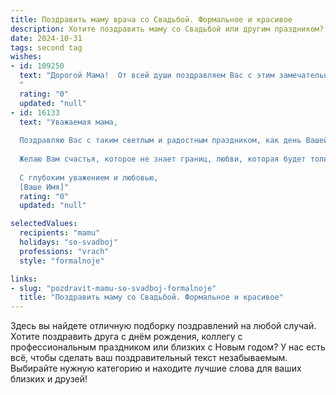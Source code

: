 ```yaml
---
title: Поздравить маму врача со Свадьбой. Формальное и красивое
description: Хотите поздравить маму со Свадьбой или другим праздником? Наш ИИ создаст незабываемое поздравление, а вы обязательно выделитесь среди других.  
date: 2024-10-31
tags: second tag
wishes:
- id: 109250
  text: "Дорогой Мама!  От всей души поздравляем Вас с этим замечательным событием – Вашей свадьбой! Желаем Вам крепкого здоровья, безграничного счастья, семейного благополучия и долгих лет совместной жизни, наполненной любовью и взаимопониманием.  Пусть ваш профессионализм, как врача,  помогает вам и в семейной жизни,  решая все вопросы с мудростью и заботой.  Счастья Вам!
  "
  rating: "0"
  updated: "null"
- id: 16133
  text: "Уважаемая мама,
  
  Поздравляю Вас с таким светлым и радостным праздником, как день Вашей свадьбы! Вы - врач, человек, который всегда дарит здоровье и надежду, и сегодня я хочу подарить Вам мои самые теплые пожелания. Пусть Ваш союз будет таким же крепким и надежным, как Ваши руки, которые лечат и исцеляют. Пусть любовь, которую Вы вкладываете в своих пациентов, будет возвращена Вам вдвойне, вместе с заботой и вниманием Вашего второй половинки.
  
  Желаю Вам счастья, которое не знает границ, любви, которая будет только крепнуть с годами, и взаимопонимания, которое станет основой для всех Ваших совместных свершений. Пусть каждый день, проведенный вместе, будет наполнен радостью и новыми открытиями.
  
  С глубоким уважением и любовью,
  [Ваше Имя]"
  rating: "0"
  updated: "null"

selectedValues:
  recipients: "mamu"
  holidays: "so-svadboj"
  professions: "vrach"
  style: "formalnoje"

links:
- slug: "pozdravit-mamu-so-svadboj-formalnoje"
  title: "Поздравить маму со Свадьбой. Формальное и красивое"
---
```


Здесь вы найдете отличную подборку поздравлений на любой случай.
Хотите поздравить друга с днём рождения, коллегу с профессиональным праздником или близких с Новым годом? У нас есть всё, чтобы сделать ваш поздравительный текст незабываемым. Выбирайте нужную категорию и находите лучшие слова для ваших близких и друзей!
